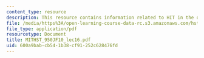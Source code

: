 ```yaml
---
content_type: resource
description: This resource contains information related to HIT in the developing world.
file: /media/https%3A/open-learning-course-data-rc.s3.amazonaws.com/hst-950j-biomedical-computing-fall-2010/600a9babcb541b38cf91252c628476fd_MITHST_950JF10_lec16.pdf
file_type: application/pdf
resourcetype: Document
title: MITHST_950JF10_lec16.pdf
uid: 600a9bab-cb54-1b38-cf91-252c628476fd
---
```

